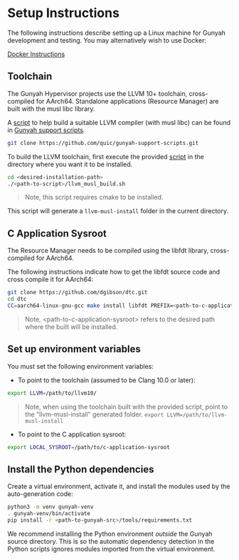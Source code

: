 # Setup Instructions

The following instructions describe setting up a Linux machine for Gunyah development and testing. You may alternatively wish to use Docker:

[Docker Instructions](docker.md)

## Toolchain
The Gunyah Hypervisor projects use the LLVM 10+ toolchain, cross-compiled for AArch64. Standalone applications (Resource Manager) are built with the musl libc library.

A [script](https://github.com/quic/gunyah-support-scripts/tree/develop/gunyah-qemu-aarch64/llvm_musl_build.sh) to help build a suitable LLVM compiler (with musl libc) can be found in [Gunyah support scripts](https://github.com/quic/gunyah-support-scripts).

```bash
git clone https://github.com/quic/gunyah-support-scripts.git
```

To build the LLVM toolchain, first execute the provided [script](https://github.com/quic/gunyah-support-scripts/tree/develop/gunyah-qemu-aarch64/llvm_musl_build.sh) in the directory where you want it to be installed.

```bash
cd <desired-installation-path>
./<path-to-script>/llvm_musl_build.sh
```

> Note, this script requires cmake to be installed.

This script will generate a `llvm-musl-install` folder in the current directory.

## C Application Sysroot

The Resource Manager needs to be compiled using the libfdt library, cross-compiled for AArch64.

The following instructions indicate how to get the libfdt source code and cross compile it for AArch64:

```bash
git clone https://github.com/dgibson/dtc.git
cd dtc
CC=aarch64-linux-gnu-gcc make install libfdt PREFIX=<path-to-c-application-sysroot>
```

> Note, \<path-to-c-application-sysroot\> refers to the desired path where the built will be installed.

## Set up environment variables
You must set the following environment variables:
- To point to the toolchain (assumed to be Clang 10.0 or later):
```bash
export LLVM=/path/to/llvm10/
```
> Note, when using the toolchain built with the provided script, point to the "llvm-musl-install" generated folder.
> `export LLVM=/path/to/llvm-musl-install`

- To point to the C application sysroot:
```bash
export LOCAL_SYSROOT=/path/to/c-application-sysroot
```

## Install the Python dependencies

Create a virtual environment, activate it, and install the modules used by the auto-generation code:

```bash
python3 -m venv gunyah-venv
. gunyah-venv/bin/activate
pip install -r <path-to-gunyah-src>/tools/requirements.txt
```

We recommend installing the Python environment _outside_ the Gunyah source directory. This is so the automatic dependency detection in the Python scripts ignores modules imported from the virtual environment.
